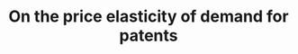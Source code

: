 ---
citation: 'Rassenfosse, G. de, & Potterie, B. van P. de la. '
cost: None
description: Fees since 1980 at the European (EPO), the US and the Japanese patent
  offices.
location: http://www.gder.info/download_OBES_data.html
maintained_by: Gaétan de Rassenfosse
record_creation_timestamp: 11/25/2020 17:20:46
shortname: patent_price_elasticity
tags:
- patent demand, United States, Europe, Japan
title: On the price elasticity of demand for patents
uuid: d76b71a1-2f43-447d-b296-a1b52db6e3d7
---